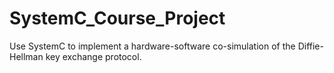 # SystemC_Course_Project
Use SystemC to implement a hardware-software co-simulation of the Diffie-Hellman key exchange protocol.
